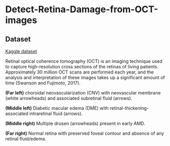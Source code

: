# Detect-Retina-Damage-from-OCT-images

## Dataset
[Kaggle dataset](https://www.kaggle.com/paultimothymooney/kermany2018)

Retinal optical coherence tomography (OCT) is an imaging technique used to capture high-resolution cross sections of the retinas of living patients.
Approximately 30 million OCT scans are performed each year, and the analysis and interpretation of these images takes up a significant amount of time (Swanson and Fujimoto, 2017).


**(Far left)** choroidal neovascularization (CNV) with neovascular membrane (white arrowheads) and associated subretinal fluid (arrows).

**(Middle left)** Diabetic macular edema (DME) with retinal-thickening-associated intraretinal fluid (arrows).

**(Middle right)** Multiple drusen (arrowheads) present in early AMD.

**(Far right)** Normal retina with preserved foveal contour and absence of any retinal fluid/edema.
